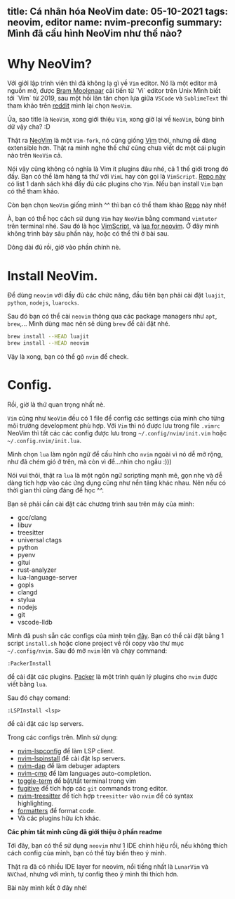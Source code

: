 title: Cá nhân hóa NeoVim
date: 05-10-2021
tags: neovim, editor
name: nvim-preconfig
summary: Mình đã cấu hình NeoVim như thế nào?
-------------------------------------------

# Why NeoVim?

Với giới lập trình viên thì đã không lạ gì về `Vim` editor. Nó là một editor mã nguồn mở, được [Bram Moolenaar](https://en.wikipedia.org/wiki/Vim_(text_editor)) cải tiến từ `Vi` editor trên Unix
Mình biết tới `Vim` từ 2019, sau một hồi lăn tăn chọn lựa giữa `VSCode` và `SublimeText` thì tham khảo trên [reddit](https://www.reddit.com/) mình lại chọn `NeoVim`.

Ủa, sao title là `NeoVim`, xong giới thiệu `Vim`, xong giờ lại về `NeoVim`, bùng binh dữ vậy cha? :D

Thật ra [NeoVim](https://github.com/neovim/neovim) là một `Vim-fork`, nó cũng giống [Vim](https://github.com/vim/vim) thôi, nhưng dễ dàng extensible hơn. Thật ra mình nghe thế chứ cũng chưa viết dc một cái plugin nào trên `NeoVim` cả.

Nói vậy cũng không có nghĩa là Vim ít plugins đâu nhé, cả 1 thế giới trong đó đấy. Bạn có thể làm hàng tá thứ với `VimL` hay còn gọi là `VimScript`.
[Repo này](https://github.com/akrawchyk/awesome-vim) có list 1 danh sách khá đầy đủ các plugins cho `Vim`. Nếu bạn install `Vim` bạn có thể tham khảo.

Còn bạn chọn `NeoVim` giống mình ^^ thì bạn có thể tham khảo [Repo](https://github.com/rockerBOO/awesome-neovim) này nhé!

À, bạn có thể học cách sử dụng `Vim` hay `NeoVim` bằng command `vimtutor` trên terminal nhé. Sau đó là học [VimScript](https://learnvimscriptthehardway.stevelosh.com/),
và [lua for neovim](https://github.com/nanotee/nvim-lua-guide). Ở đây mình không trình bày sâu phần này, hoặc có thể thì ở bài sau.

Dông dài đủ rồi, giờ vào phần chính nè.

# Install NeoVim.

Để dùng `neovim` với đầy đủ các chức năng, đầu tiên bạn phải cài đặt `luajit`, `python`, `nodejs`, `luarocks`.

Sau đó bạn có thể cài `neovim` thông qua các package managers như `apt`, `brew`,... Mình dùng mac nên sẽ dùng `brew` để cài đặt nhé.
```sh
brew install --HEAD luajit
brew install --HEAD neovim
```

Vậy là xong, bạn có thể gõ `nvim` để check.

# Config.

Rồi, giờ là thứ quan trọng nhất nè.

`Vim` cũng như `NeoVim` đều có 1 file để config các settings của mình cho từng môi trường development phù hợp. Với `Vim` thì nó được lưu trong file `.vimrc`
NeoVim thì tất các các config được lưu trong `~/.config/nvim/init.vim` hoặc `~/.config.nvim/init.lua`.

Mình chọn `lua` làm ngôn ngữ để cấu hình cho `nvim` ngoài vì nó dễ mở rộng, như đã chém gió ở trên, mà còn vì để...nhìn cho ngầu :)))

Nói vui thôi, thật ra `lua` là một ngôn ngữ scripting mạnh mẽ, gọn nhẹ và dễ dàng tích hợp vào các ứng dụng cũng như nền tảng khác nhau.
Nên nếu có thời gian thì cũng đáng để học ^^.

Bạn sẽ phải cần cài đặt các chương trình sau trên máy của mình:

* gcc/clang
* libuv
* treesitter
* universal ctags
* python
* pyenv
* gitui
* rust-analyzer
* lua-language-server
* gopls
* clangd
* stylua
* nodejs
* git
* vscode-lldb


Mình đã push sẵn các configs của mình trên [đây](https://github.com/tranvietphuoc/nvim). Bạn có thể cài đặt bằng 1 script `install.sh` hoặc clone project về rồi copy vào thư mục
`~/.config/nvim`. Sau đó mở `nvim` lên và chạy command:
```
:PackerInstall

```
để cài đặt các plugins.
[Packer](https://github.com/wbthomason/packer.nvim) là một trình quản lý plugins cho `nvim` được viết bằng `lua`.

Sau đó chạy comand: 
```
:LSPInstall <lsp>
```
để cài đặt các lsp servers.

Trong các configs trên. Mình sử dụng:

* [nvim-lspconfig](https://github.com/neovim/nvim-lspconfig) để làm LSP client.
* [nvim-lspinstall](https://github.com/kabouzeid/nvim-lspinstall) để cài đặt lsp servers.
* [nvim-dap](https://github.com/mfussenegger/nvim-dap) để làm debuger adapters
* [nvim-cmp](https://github.com/hrsh7th/nvim-cmp) để làm languages auto-completion.
* [toggle-term](https://github.com/akinsho/toggleterm.nvim) để bật/tắt terminal trong vim
* [fugitive](https://github.com/tpope/vim-fugitive) để tích hợp các `git` commands trong editor.
* [nvim-treesitter](https://github.com/nvim-treesitter/nvim-treesitter) để tích hợp `treesitter` vào `nvim` để có syntax highlighting.
* [formatters](https://github.com/mhartington/formatter.nvim) để format code.
* Và các plugins hữu ích khác.

**Các phím tắt mình cũng đã giới thiệu ở phần readme**

Tới đây, bạn có thể sử dụng `neovim` như 1 IDE chính hiệu rồi, nếu không thích cách config của mình, bạn có thể tùy biến theo ý mình.

Thật ra đã có nhiều IDE layer for neovim, nổi tiếng nhất là `LunarVim` và `NVChad`, nhưng với mình, tự config theo ý mình thì thích hơn.

Bài này mình kết ở đây nhé!

